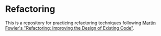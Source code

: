 # Refactoring
This is a repository for practicing refactoring techniques following [Martin Fowler's "Refactoring: Improving the Design of Existing Code"](https://www.oreilly.com/library/view/refactoring-improving-the/9780134757681/).
